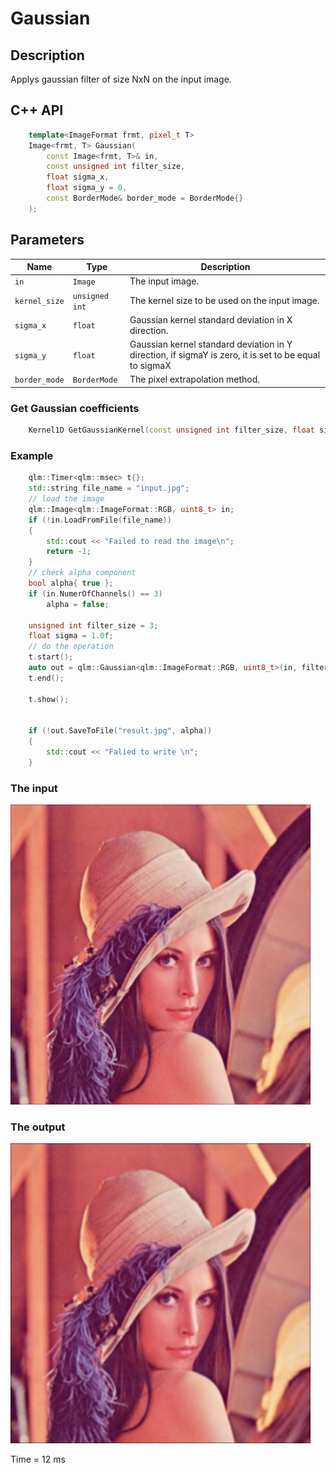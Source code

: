 # Gaussian

## Description
Applys gaussian filter of size NxN on the input image.

## C++ API


```c++
	template<ImageFormat frmt, pixel_t T>
	Image<frmt, T> Gaussian(
		const Image<frmt, T>& in,
		const unsigned int filter_size,
		float sigma_x,
		float sigma_y = 0,
		const BorderMode& border_mode = BorderMode{}
	);
```
## Parameters

| Name           | Type           | Description                                                                                              |
|----------------|----------------|----------------------------------------------------------------------------------------------------------|
| `in`           | `Image`        | The input image.                                                                                         |
| `kernel_size`  | `unsigned int` | The kernel size to be used on the input image.                                                           |
| `sigma_x`      | `float`        | Gaussian kernel standard deviation in X direction.                                                       |
| `sigma_y`      | `float`        | Gaussian kernel standard deviation in Y direction, if sigmaY is zero, it is set to be equal to sigmaX    |
| `border_mode`  | `BorderMode` | The pixel extrapolation method.                                                              |

 

### Get Gaussian coefficients

```c++
	Kernel1D GetGaussianKernel(const unsigned int filter_size, float sigma);
```
### Example
```c++
    qlm::Timer<qlm::msec> t{};
	std::string file_name = "input.jpg";
	// load the image
	qlm::Image<qlm::ImageFormat::RGB, uint8_t> in;
	if (!in.LoadFromFile(file_name))
	{
		std::cout << "Failed to read the image\n";
		return -1;
	}
	// check alpha component
	bool alpha{ true };
	if (in.NumerOfChannels() == 3)
		alpha = false;

	unsigned int filter_size = 3;
	float sigma = 1.0f;
	// do the operation
	t.start();
	auto out = qlm::Gaussian<qlm::ImageFormat::RGB, uint8_t>(in, filter_size, sigma);
	t.end();

	t.show();


	if (!out.SaveToFile("result.jpg", alpha))
	{
		std::cout << "Falied to write \n";
	}
```

### The input
![Input Image](input.jpg)
### The output
![Input Image](result.jpg)

Time = 12 ms

